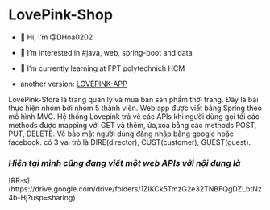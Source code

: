 
# LovePink-Shop

- 👋 Hi, I’m @DHoa0202
- 👀 I’m interested in #java, web, spring-boot and data
- 🌱 I’m currently learning at FPT polytechnich HCM

- another version: [LOVEPINK-APP](https://drive.google.com/drive/folders/1NXANxD-5kWfUZG9FzfhBg-b6GnQA6LbQ?usp=sharing)

LovePink-Store là trang quản lý và mua bán sản phẩm thời trang. Đây là bài thực hiện nhóm bởi nhóm 5 thành viên.
Web app được viết bằng Spring theo mô hình MVC. Hệ thống Lovepink trả về các APIs khi người dùng gọi tới các methods được mapping với GET và thêm, ửa,xóa bằng các methods POST, PUT, DELETE. 
Về bảo mật người dùng đăng nhập bằng google hoặc facebook. có 3 vai trò là DIRE(director), CUST(customer), GUEST(guest).

<h3><em>Hiện tại mình cũng đang viết một web APIs với nội dung là</em></h3>[RR-s](https://drive.google.com/drive/folders/1ZIKCk5TmzG2e32TNBFQgDZLbtNz4b-Hj?usp=sharing)
